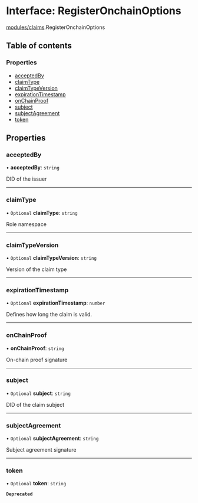 # Interface: RegisterOnchainOptions

[modules/claims](../modules/modules_claims.md).RegisterOnchainOptions

## Table of contents

### Properties

- [acceptedBy](modules_claims.RegisterOnchainOptions.md#acceptedby)
- [claimType](modules_claims.RegisterOnchainOptions.md#claimtype)
- [claimTypeVersion](modules_claims.RegisterOnchainOptions.md#claimtypeversion)
- [expirationTimestamp](modules_claims.RegisterOnchainOptions.md#expirationtimestamp)
- [onChainProof](modules_claims.RegisterOnchainOptions.md#onchainproof)
- [subject](modules_claims.RegisterOnchainOptions.md#subject)
- [subjectAgreement](modules_claims.RegisterOnchainOptions.md#subjectagreement)
- [token](modules_claims.RegisterOnchainOptions.md#token)

## Properties

### acceptedBy

• **acceptedBy**: `string`

DID of the issuer

___

### claimType

• `Optional` **claimType**: `string`

Role namespace

___

### claimTypeVersion

• `Optional` **claimTypeVersion**: `string`

Version of the claim type

___

### expirationTimestamp

• `Optional` **expirationTimestamp**: `number`

Defines how long the claim is valid.

___

### onChainProof

• **onChainProof**: `string`

On-chain proof signature

___

### subject

• `Optional` **subject**: `string`

DID of the claim subject

___

### subjectAgreement

• `Optional` **subjectAgreement**: `string`

Subject agreement signature

___

### token

• `Optional` **token**: `string`

**`Deprecated`**
